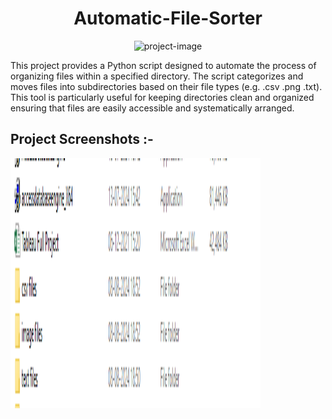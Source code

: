 <h1 align="center" id="title">Automatic-File-Sorter</h1>

<p align="center"><img src="https://media1.giphy.com/media/l2JdVHPkrEBa7FazS/200w.gif?cid=6c09b952ze762k5yvimq074hyihohhj080mgyfmt3khsw7v7&amp;ep=v1_gifs_search&amp;rid=200w.gif&amp;ct=g" alt="project-image"></p>

<p id="description">This project provides a Python script designed to automate the process of organizing files within a specified directory. The script categorizes and moves files into subdirectories based on their file types (e.g. .csv .png .txt). This tool is particularly useful for keeping directories clean and organized ensuring that files are easily accessible and systematically arranged.</p>

<h2> Project Screenshots :- </h2>

<img src="Automatic-File-Sorter/main.PNG" alt="project-screenshot" width="400" height="400">

